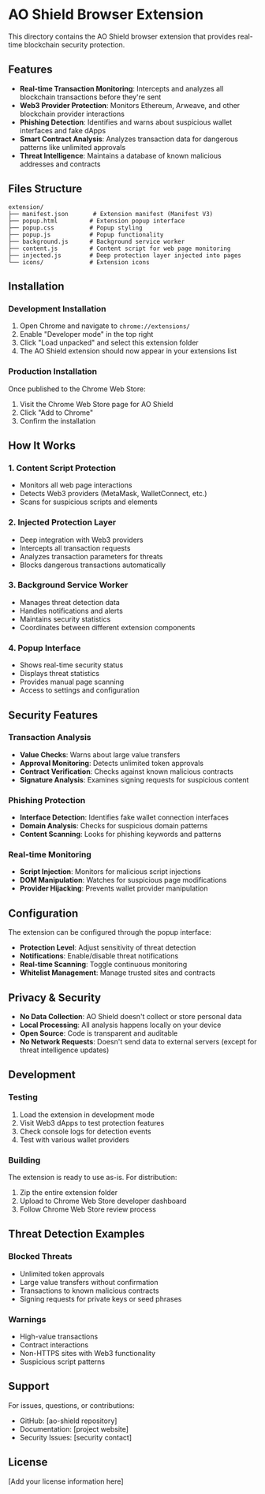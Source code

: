 # AO Shield Browser Extension

This directory contains the AO Shield browser extension that provides real-time blockchain security protection.

## Features

- **Real-time Transaction Monitoring**: Intercepts and analyzes all blockchain transactions before they're sent
- **Web3 Provider Protection**: Monitors Ethereum, Arweave, and other blockchain provider interactions
- **Phishing Detection**: Identifies and warns about suspicious wallet interfaces and fake dApps
- **Smart Contract Analysis**: Analyzes transaction data for dangerous patterns like unlimited approvals
- **Threat Intelligence**: Maintains a database of known malicious addresses and contracts

## Files Structure

```
extension/
├── manifest.json       # Extension manifest (Manifest V3)
├── popup.html         # Extension popup interface
├── popup.css          # Popup styling
├── popup.js           # Popup functionality
├── background.js      # Background service worker
├── content.js         # Content script for web page monitoring
├── injected.js        # Deep protection layer injected into pages
└── icons/             # Extension icons
```

## Installation

### Development Installation

1. Open Chrome and navigate to `chrome://extensions/`
2. Enable "Developer mode" in the top right
3. Click "Load unpacked" and select this extension folder
4. The AO Shield extension should now appear in your extensions list

### Production Installation

Once published to the Chrome Web Store:

1. Visit the Chrome Web Store page for AO Shield
2. Click "Add to Chrome"
3. Confirm the installation

## How It Works

### 1. Content Script Protection

- Monitors all web page interactions
- Detects Web3 providers (MetaMask, WalletConnect, etc.)
- Scans for suspicious scripts and elements

### 2. Injected Protection Layer

- Deep integration with Web3 providers
- Intercepts all transaction requests
- Analyzes transaction parameters for threats
- Blocks dangerous transactions automatically

### 3. Background Service Worker

- Manages threat detection data
- Handles notifications and alerts
- Maintains security statistics
- Coordinates between different extension components

### 4. Popup Interface

- Shows real-time security status
- Displays threat statistics
- Provides manual page scanning
- Access to settings and configuration

## Security Features

### Transaction Analysis

- **Value Checks**: Warns about large value transfers
- **Approval Monitoring**: Detects unlimited token approvals
- **Contract Verification**: Checks against known malicious contracts
- **Signature Analysis**: Examines signing requests for suspicious content

### Phishing Protection

- **Interface Detection**: Identifies fake wallet connection interfaces
- **Domain Analysis**: Checks for suspicious domain patterns
- **Content Scanning**: Looks for phishing keywords and patterns

### Real-time Monitoring

- **Script Injection**: Monitors for malicious script injections
- **DOM Manipulation**: Watches for suspicious page modifications
- **Provider Hijacking**: Prevents wallet provider manipulation

## Configuration

The extension can be configured through the popup interface:

- **Protection Level**: Adjust sensitivity of threat detection
- **Notifications**: Enable/disable threat notifications
- **Real-time Scanning**: Toggle continuous monitoring
- **Whitelist Management**: Manage trusted sites and contracts

## Privacy & Security

- **No Data Collection**: AO Shield doesn't collect or store personal data
- **Local Processing**: All analysis happens locally on your device
- **Open Source**: Code is transparent and auditable
- **No Network Requests**: Doesn't send data to external servers (except for threat intelligence updates)

## Development

### Testing

1. Load the extension in development mode
2. Visit Web3 dApps to test protection features
3. Check console logs for detection events
4. Test with various wallet providers

### Building

The extension is ready to use as-is. For distribution:

1. Zip the entire extension folder
2. Upload to Chrome Web Store developer dashboard
3. Follow Chrome Web Store review process

## Threat Detection Examples

### Blocked Threats

- Unlimited token approvals
- Large value transfers without confirmation
- Transactions to known malicious contracts
- Signing requests for private keys or seed phrases

### Warnings

- High-value transactions
- Contract interactions
- Non-HTTPS sites with Web3 functionality
- Suspicious script patterns

## Support

For issues, questions, or contributions:

- GitHub: [ao-shield repository]
- Documentation: [project website]
- Security Issues: [security contact]

## License

[Add your license information here]
